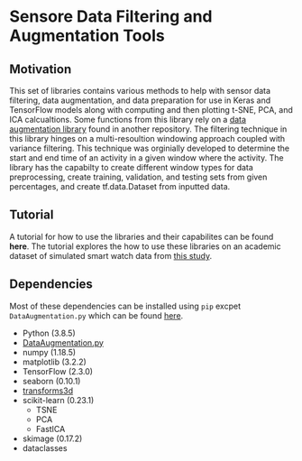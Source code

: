 # **Sensore Data Filtering and Augmentation Tools**

## **Motivation**

This set of libraries contains various methods to help with sensor data
filtering, data augmentation, and data preparation for use in Keras and 
TensorFlow models along with computing and then plotting t-SNE, PCA, and ICA calcualtions.
Some functions from this library rely on a [data augmentation 
library](https://github.com/maddyarmstrong/Data-Augmentation-For-Wearable-Sensor-Data/blob/master/DataAugmentation.py)
found in another repository.  The filtering technique in this library hinges on a
multi-resoultion windowing approach coupled with variance filtering. This
technique was orginially developed to determine the start and end time of an
activity in a given window where the activity. The library has the capabilty to create different window types for data preprocessing, create training, validation, and testing sets from given percentages, and create tf.data.Dataset from inputted data. 

## Tutorial

A tutorial for how to use the libraries and their capabilites can be found **here**. The tutorial explores the how to use these libraries on an academic dataset of simulated smart watch data from [this study](https://archive.ics.uci.edu/ml/datasets/Dataset+for+ADL+Recognition+with+Wrist-worn+Accelerometer).

## Dependencies

 Most of these dependencies can be installed using ```pip``` excpet ```DataAugmentation.py``` which can be found [here](https://github.com/maddyarmstrong/Data-Augmentation-For-Wearable-Sensor-Data/blob/master/DataAugmentation.py). 
*  Python (3.8.5)
* [DataAugmentation.py](https://github.com/maddyarmstrong/Data-Augmentation-For-Wearable-Sensor-Data/blob/master/DataAugmentation.py)
* numpy (1.18.5)
* matplotlib (3.2.2)
* TensorFlow (2.3.0)
* seaborn (0.10.1)
* [transforms3d](https://matthew-brett.github.io/transforms3d/index.html)
* scikit-learn (0.23.1)
    * TSNE
    * PCA
    * FastICA
* skimage (0.17.2)
* dataclasses
